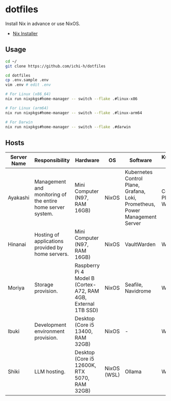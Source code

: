 # dotfiles

Install Nix in advance or use NixOS.

- [Nix Installer](https://github.com/DeterminateSystems/nix-installer)

## Usage

```sh
cd ~/
git clone https://github.com/ichi-h/dotfiles

cd dotfiles
cp .env.sample .env
vim .env # edit .env

# For Linux (x86_64)
nix run nixpkgs#home-manager -- switch --flake .#linux-x86

# For Linux (arm64)
nix run nixpkgs#home-manager -- switch --flake .#linux-arm64

# For Darwin
nix run nixpkgs#home-manager -- switch --flake .#darwin
```

## Hosts

| Server Name | Responsibility                                              | Hardware                                                       | OS          | Software                                                                     | Kubernetes Role        |
| ----------- | ----------------------------------------------------------- | -------------------------------------------------------------- | ----------- | ---------------------------------------------------------------------------- | ---------------------- |
| Ayakashi    | Management and monitoring of the entire home server system. | Mini Computer (N97, RAM 16GB)                                  | NixOS       | Kubernetes Control Plane, Grafana, Loki, Prometheus, Power Management Server | Control Plane + Worker |
| Hinanai     | Hosting of applications provided by home servers.           | Mini Computer (N97, RAM 16GB)                                  | NixOS       | VaultWarden                                                                  | Worker                 |
| Moriya      | Storage provision.                                          | Raspberry Pi 4 Model B (Cortex-A72, RAM 4GB, External 1TB SSD) | NixOS       | Seafile, Navidrome                                                           | Worker                 |
| Ibuki       | Development environment provision.                          | Desktop (Core i5 13400, RAM 32GB)                              | NixOS       | -                                                                            | Worker                 |
| Shiki       | LLM hosting.                                                | Desktop (Core i5 12600K, RTX 5070, RAM 32GB)                   | NixOS (WSL) | Ollama                                                                       | Worker                 |
